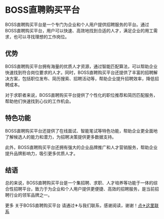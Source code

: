 # BOSS直聘购买平台

BOSS直聘购买平台是一个专门为企业和个人用户提供招聘服务的平台。通过BOSS直聘购买平台，用户可以快速、高效地找到合适的人才，满足企业的用工需求，也可以寻找理想的工作岗位。

## 优势

BOSS直聘购买平台拥有海量的优质人才资源，通过智能匹配算法，可以帮助企业快速找到符合岗位要求的人才。同时，BOSS直聘购买平台还提供了丰富的招聘解决方案，包括职位发布、简历搜索、招聘活动等，帮助企业提升招聘效率，降低招聘成本。

对于求职者来说，BOSS直聘购买平台提供了个性化的职位推荐和简历匹配服务，帮助他们快速找到心仪的工作机会。

## 特色功能

BOSS直聘购买平台还提供了在线面试、智能笔试等特色功能，帮助企业更全面地了解候选人的能力和潜力，为招聘决策提供更多数据支持。

此外，BOSS直聘购买平台还拥有强大的企业品牌推广和人才营销服务，帮助企业提升品牌影响力，吸引更多优质人才。

## 结语

总的来说，BOSS直聘购买平台是一个集招聘、求职、人才培养等功能于一体的综合性招聘平台，致力于为企业和个人用户提供更便捷、高效的招聘服务，是当前招聘行业的领军品牌之一。

更多 关于BOSS直聘购买平台 请通过✈与我们联系，感谢阅读，谢谢！[点✈这里联系](https://c.k02.cc)